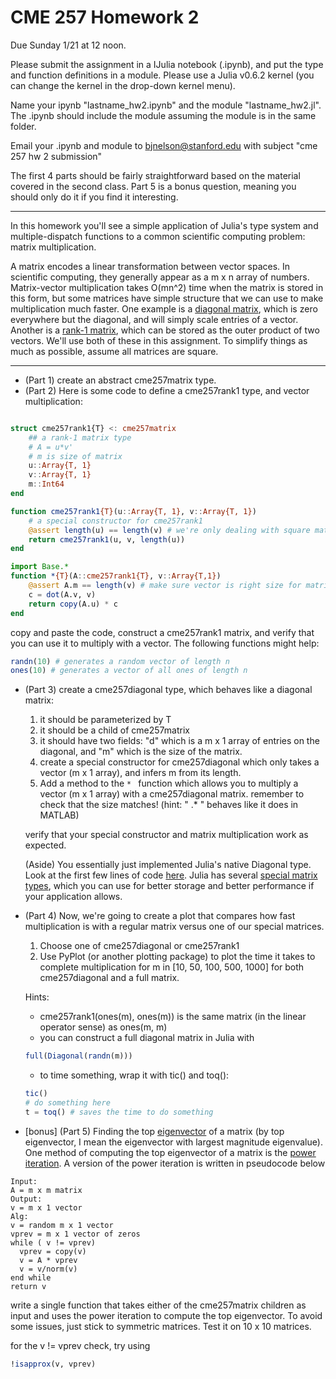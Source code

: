 # CME 257 Homework 2
Due Sunday 1/21 at 12 noon.

Please submit the assignment in a IJulia notebook (.ipynb), and put the type and function definitions in a module.  Please use a Julia v0.6.2 kernel (you can change the kernel in the drop-down kernel menu).

Name your ipynb "lastname_hw2.ipynb" and the module "lastname_hw2.jl".  The .ipynb should include the module assuming the module is in the same folder.

Email your .ipynb and module to bjnelson@stanford.edu with subject "cme 257 hw 2 submission"

The first 4 parts should be fairly straightforward based on the material covered in the second class.  Part 5 is a bonus question, meaning you should only do it if you find it interesting.  

---

In this homework you'll see a simple application of Julia's type system and multiple-dispatch functions to a common scientific computing problem: matrix multiplication.  

A matrix encodes a linear transformation between vector spaces.  In scientific computing, they generally appear as a m x n array of numbers.  Matrix-vector multiplication takes O(mn^2) time when the matrix is stored in this form, but some matrices have simple structure that we can use to make multiplication much faster.  One example is a [diagonal matrix](https://en.wikipedia.org/wiki/Diagonal_matrix), which is zero everywhere but the diagonal, and will simply scale entries of a vector. Another is a [rank-1 matrix](https://en.wikipedia.org/wiki/Rank_(linear_algebra)), which can be stored as the outer product of two vectors.  We'll use both of these in this assignment.  To simplify things as much as possible, assume all matrices are square.

---

* (Part 1) create an abstract cme257matrix type.
* (Part 2) Here is some code to define a cme257rank1 type, and vector multiplication:

```julia

struct cme257rank1{T} <: cme257matrix
    ## a rank-1 matrix type
    # A = u*v'
    # m is size of matrix
    u::Array{T, 1}
    v::Array{T, 1}
    m::Int64
end

function cme257rank1{T}(u::Array{T, 1}, v::Array{T, 1})
    # a special constructor for cme257rank1
    @assert length(u) == length(v) # we're only dealing with square matrices
    return cme257rank1(u, v, length(u))
end

import Base.*
function *{T}(A::cme257rank1{T}, v::Array{T,1})
    @assert A.m == length(v) # make sure vector is right size for matrix
    c = dot(A.v, v)
    return copy(A.u) * c
end
```
copy and paste the code, construct a cme257rank1 matrix, and verify that you can use it to multiply with a vector.  The following functions might help:

~~~julia
randn(10) # generates a random vector of length n
ones(10) # generates a vector of all ones of length n
~~~

* (Part 3) create a cme257diagonal type, which behaves like a diagonal matrix:
  1. it should be parameterized by T
  2. it should be a child of cme257matrix
  3. it should have two fields: "d" which is a m x 1 array of entries on the diagonal, and "m" which is the size of the matrix.
  4. create a special constructor for cme257diagonal which only takes a vector (m x 1 array), and infers m from its length.
  5. Add a method to the ```* ``` function which allows you to multiply a vector (m x 1 array) with a cme257diagonal matrix.  remember to check that the size matches! (hint: " .* " behaves like it does in MATLAB)

  verify that your special constructor and matrix multiplication work as expected.

  (Aside) You essentially just implemented Julia's native Diagonal type.  Look at the first few lines of code [here](https://github.com/JuliaLang/julia/blob/master/base/linalg/diagonal.jl). Julia has several [special matrix types](https://docs.julialang.org/en/latest/manual/linear-algebra/#Special-matrices-1), which you can use for better storage and better performance if your application allows.

* (Part 4) Now, we're going to create a plot that compares how fast multiplication is with a regular matrix versus one of our special matrices.
  1. Choose one of cme257diagonal or cme257rank1
  2.  Use PyPlot (or another plotting package) to plot the time it takes to complete multiplication for m in [10, 50, 100, 500, 1000] for both cme257diagonal and a full matrix.

  Hints:
  * cme257rank1(ones(m), ones(m)) is the same matrix (in the linear operator sense) as ones(m, m)
  * you can construct a full diagonal matrix in Julia with
  ```julia
  full(Diagonal(randn(m)))
  ```

  * to time something, wrap it with tic() and toq():
  ```julia
  tic()
  # do something here
  t = toq() # saves the time to do something
  ```

* [bonus] (Part 5) Finding the top [eigenvector](https://en.wikipedia.org/wiki/Eigenvalues_and_eigenvectors) of a matrix (by top eigenvector, I mean the eigenvector with largest magnitude eigenvalue).  One method of computing the top eigenvector of a matrix is the [power iteration](https://en.wikipedia.org/wiki/Power_iteration).  A version of the power iteration is written in pseudocode below

```
Input:
A = m x m matrix
Output:
v = m x 1 vector
Alg:
v = random m x 1 vector
vprev = m x 1 vector of zeros
while ( v != vprev)
  vprev = copy(v)
  v = A * vprev
  v = v/norm(v)
end while
return v
```

write a single function that takes either of the cme257matrix children as input and uses the power iteration to compute the top eigenvector.  To avoid some issues, just stick to symmetric matrices. Test it on 10 x 10 matrices.

for the v != vprev check, try using

```julia
!isapprox(v, vprev)
```
